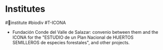 # Institutes
#🏢institute #biodiv #T-ICONA 

- Fundación Conde del Valle de Salazar: convenio between them and the ICONA for the "ESTUDIO de un Plan Nacional de HUERTOS SEMILLEROS de especies forestales", and other projects.

